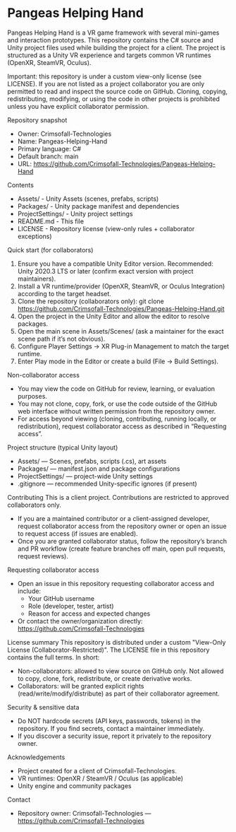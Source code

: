 # Pangeas Helping Hand

Pangeas Helping Hand is a VR game framework with several mini-games and interaction prototypes. This repository contains the C# source and Unity project files used while building the project for a client. The project is structured as a Unity VR experience and targets common VR runtimes (OpenXR, SteamVR, Oculus).  

Important: this repository is under a custom view-only license (see LICENSE). If you are not listed as a project collaborator you are only permitted to read and inspect the source code on GitHub. Cloning, copying, redistributing, modifying, or using the code in other projects is prohibited unless you have explicit collaborator permission.

Repository snapshot
- Owner: Crimsofall-Technologies
- Name: Pangeas-Helping-Hand
- Primary language: C#
- Default branch: main
- URL: https://github.com/Crimsofall-Technologies/Pangeas-Helping-Hand

Contents
- Assets/                - Unity Assets (scenes, prefabs, scripts)
- Packages/              - Unity package manifest and dependencies
- ProjectSettings/       - Unity project settings
- README.md              - This file
- LICENSE                - Repository license (view-only rules + collaborator exceptions)

Quick start (for collaborators)
1. Ensure you have a compatible Unity Editor version. Recommended: Unity 2020.3 LTS or later (confirm exact version with project maintainers).
2. Install a VR runtime/provider (OpenXR, SteamVR, or Oculus Integration) according to the target headset.
3. Clone the repository (collaborators only):
   git clone https://github.com/Crimsofall-Technologies/Pangeas-Helping-Hand.git
4. Open the project in the Unity Editor and allow the editor to resolve packages.
5. Open the main scene in Assets/Scenes/ (ask a maintainer for the exact scene path if it’s not obvious).
6. Configure Player Settings → XR Plug-in Management to match the target runtime.
7. Enter Play mode in the Editor or create a build (File → Build Settings).

Non-collaborator access
- You may view the code on GitHub for review, learning, or evaluation purposes.
- You may not clone, copy, fork, or use the code outside of the GitHub web interface without written permission from the repository owner.
- For access beyond viewing (cloning, contributing, running locally, or redistribution), request collaborator access as described in “Requesting access”.

Project structure (typical Unity layout)
- Assets/ — Scenes, prefabs, scripts (.cs), art assets
- Packages/ — manifest.json and package configurations
- ProjectSettings/ — project-wide Unity settings
- .gitignore — recommended Unity-specific ignores (if present)

Contributing
This is a client project. Contributions are restricted to approved collaborators only.
- If you are a maintained contributor or a client-assigned developer, request collaborator access from the repository owner or open an issue to request access (if issues are enabled).
- Once you are granted collaborator status, follow the repository’s branch and PR workflow (create feature branches off main, open pull requests, request reviews).

Requesting collaborator access
- Open an issue in this repository requesting collaborator access and include:
  - Your GitHub username
  - Role (developer, tester, artist)
  - Reason for access and expected changes
- Or contact the owner/organization directly: https://github.com/Crimsofall-Technologies

License summary
This repository is distributed under a custom "View-Only License (Collaborator-Restricted)". The LICENSE file in this repository contains the full terms. In short:
- Non-collaborators: allowed to view source on GitHub only. Not allowed to copy, clone, fork, redistribute, or create derivative works.
- Collaborators: will be granted explicit rights (read/write/modify/distribute) as part of their collaborator agreement.

Security & sensitive data
- Do NOT hardcode secrets (API keys, passwords, tokens) in the repository. If you find secrets, contact a maintainer immediately.
- If you discover a security issue, report it privately to the repository owner.

Acknowledgements
- Project created for a client of Crimsofall-Technologies.
- VR runtimes: OpenXR / SteamVR / Oculus (as applicable)
- Unity engine and community packages

Contact
- Repository owner: Crimsofall-Technologies — https://github.com/Crimsofall-Technologies
